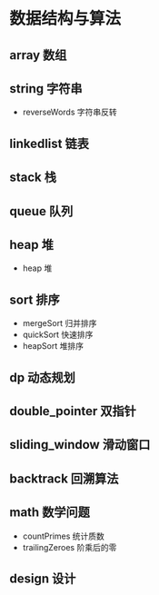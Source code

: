 # 数据结构与算法

## array 数组

## string 字符串
- reverseWords 字符串反转

## linkedlist 链表

## stack 栈

## queue 队列

## heap 堆
- heap 堆

## sort 排序
- mergeSort 归并排序
- quickSort 快速排序
- heapSort 堆排序

## dp 动态规划

## double_pointer 双指针

## sliding_window 滑动窗口

## backtrack 回溯算法

## math 数学问题
- countPrimes 统计质数
- trailingZeroes 阶乘后的零

## design 设计

